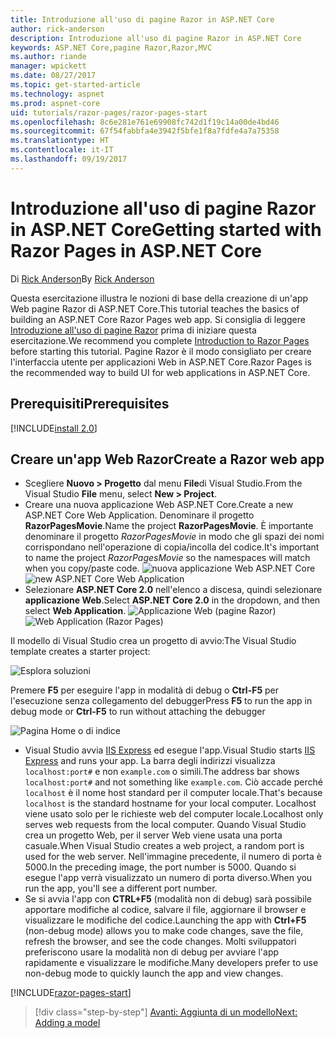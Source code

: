 ```yaml
---
title: Introduzione all'uso di pagine Razor in ASP.NET Core
author: rick-anderson
description: Introduzione all'uso di pagine Razor in ASP.NET Core
keywords: ASP.NET Core,pagine Razor,Razor,MVC
ms.author: riande
manager: wpickett
ms.date: 08/27/2017
ms.topic: get-started-article
ms.technology: aspnet
ms.prod: aspnet-core
uid: tutorials/razor-pages/razor-pages-start
ms.openlocfilehash: 8c6e281e761e69908fc742d1f19c14a00de4bd46
ms.sourcegitcommit: 67f54fabbfa4e3942f5bfe1f8a7fdfe4a7a75358
ms.translationtype: HT
ms.contentlocale: it-IT
ms.lasthandoff: 09/19/2017
---
```

# <a name="getting-started-with-razor-pages-in-aspnet-core"></a><span data-ttu-id="7ce79-104">Introduzione all'uso di pagine Razor in ASP.NET Core</span><span class="sxs-lookup"><span data-stu-id="7ce79-104">Getting started with Razor Pages in ASP.NET Core</span></span>

<span data-ttu-id="7ce79-105">Di [Rick Anderson](https://twitter.com/RickAndMSFT)</span><span class="sxs-lookup"><span data-stu-id="7ce79-105">By [Rick Anderson](https://twitter.com/RickAndMSFT)</span></span>

<span data-ttu-id="7ce79-106">Questa esercitazione illustra le nozioni di base della creazione di un'app Web pagine Razor di ASP.NET Core.</span><span class="sxs-lookup"><span data-stu-id="7ce79-106">This tutorial teaches the basics of building an ASP.NET Core Razor Pages web app.</span></span> <span data-ttu-id="7ce79-107">Si consiglia di leggere [Introduzione all'uso di pagine Razor](xref:mvc/razor-pages/index) prima di iniziare questa esercitazione.</span><span class="sxs-lookup"><span data-stu-id="7ce79-107">We recommend you complete [Introduction to Razor Pages](xref:mvc/razor-pages/index) before starting this tutorial.</span></span> <span data-ttu-id="7ce79-108">Pagine Razor è il modo consigliato per creare l'interfaccia utente per applicazioni Web in ASP.NET Core.</span><span class="sxs-lookup"><span data-stu-id="7ce79-108">Razor Pages is the recommended way to build UI for web applications in ASP.NET Core.</span></span>

## <a name="prerequisites"></a><span data-ttu-id="7ce79-109">Prerequisiti</span><span class="sxs-lookup"><span data-stu-id="7ce79-109">Prerequisites</span></span>

[!INCLUDE[install 2.0](../../includes/install2.0.md)]

## <a name="create-a-razor-web-app"></a><span data-ttu-id="7ce79-110">Creare un'app Web Razor</span><span class="sxs-lookup"><span data-stu-id="7ce79-110">Create a Razor web app</span></span>

* <span data-ttu-id="7ce79-111">Scegliere **Nuovo > Progetto** dal menu **File**di Visual Studio.</span><span class="sxs-lookup"><span data-stu-id="7ce79-111">From the Visual Studio **File** menu, select **New > Project**.</span></span>
* <span data-ttu-id="7ce79-112">Creare una nuova applicazione Web ASP.NET Core.</span><span class="sxs-lookup"><span data-stu-id="7ce79-112">Create a new ASP.NET Core Web Application.</span></span> <span data-ttu-id="7ce79-113">Denominare il progetto **RazorPagesMovie**.</span><span class="sxs-lookup"><span data-stu-id="7ce79-113">Name the project **RazorPagesMovie**.</span></span> <span data-ttu-id="7ce79-114">È importante denominare il progetto *RazorPagesMovie* in modo che gli spazi dei nomi corrispondano nell'operazione di copia/incolla del codice.</span><span class="sxs-lookup"><span data-stu-id="7ce79-114">It's important to name the project *RazorPagesMovie* so the namespaces will match when you copy/paste code.</span></span>
 <span data-ttu-id="7ce79-115">![nuova applicazione Web ASP.NET Core](../../mvc/razor-pages/index/_static/np.png)</span><span class="sxs-lookup"><span data-stu-id="7ce79-115">![new ASP.NET Core Web Application](../../mvc/razor-pages/index/_static/np.png)</span></span>
* <span data-ttu-id="7ce79-116">Selezionare **ASP.NET Core 2.0** nell'elenco a discesa, quindi selezionare **applicazione Web**.</span><span class="sxs-lookup"><span data-stu-id="7ce79-116">Select **ASP.NET Core 2.0** in the dropdown, and then select **Web Application**.</span></span>
 <span data-ttu-id="7ce79-117">![Applicazione Web (pagine Razor)](../../mvc/razor-pages/index/_static/np2.png)</span><span class="sxs-lookup"><span data-stu-id="7ce79-117">![Web Application (Razor Pages)](../../mvc/razor-pages/index/_static/np2.png)</span></span>

<span data-ttu-id="7ce79-118">Il modello di Visual Studio crea un progetto di avvio:</span><span class="sxs-lookup"><span data-stu-id="7ce79-118">The Visual Studio template creates a starter project:</span></span>

![Esplora soluzioni](razor-pages-start/_static/se.png)

<span data-ttu-id="7ce79-120">Premere **F5** per eseguire l'app in modalità di debug o **Ctrl-F5** per l'esecuzione senza collegamento del debugger</span><span class="sxs-lookup"><span data-stu-id="7ce79-120">Press **F5** to run the app in debug mode or **Ctrl-F5** to run without attaching the debugger</span></span>

![Pagina Home o di indice](razor-pages-start/_static/home.png)

* <span data-ttu-id="7ce79-122">Visual Studio avvia [IIS Express](https://docs.microsoft.com/iis/extensions/introduction-to-iis-express/iis-express-overview) ed esegue l'app.</span><span class="sxs-lookup"><span data-stu-id="7ce79-122">Visual Studio starts [IIS Express](https://docs.microsoft.com/iis/extensions/introduction-to-iis-express/iis-express-overview) and runs your app.</span></span> <span data-ttu-id="7ce79-123">La barra degli indirizzi visualizza `localhost:port#` e non `example.com` o simili.</span><span class="sxs-lookup"><span data-stu-id="7ce79-123">The address bar shows `localhost:port#` and not something like `example.com`.</span></span> <span data-ttu-id="7ce79-124">Ciò accade perché `localhost` è il nome host standard per il computer locale.</span><span class="sxs-lookup"><span data-stu-id="7ce79-124">That's because `localhost` is the standard hostname for your local computer.</span></span> <span data-ttu-id="7ce79-125">Localhost viene usato solo per le richieste web del computer locale.</span><span class="sxs-lookup"><span data-stu-id="7ce79-125">Localhost only serves web requests from the local computer.</span></span> <span data-ttu-id="7ce79-126">Quando Visual Studio crea un progetto Web, per il server Web viene usata una porta casuale.</span><span class="sxs-lookup"><span data-stu-id="7ce79-126">When Visual Studio creates a web project, a random port is used for the web server.</span></span> <span data-ttu-id="7ce79-127">Nell'immagine precedente, il numero di porta è 5000.</span><span class="sxs-lookup"><span data-stu-id="7ce79-127">In the preceding image, the port number is 5000.</span></span> <span data-ttu-id="7ce79-128">Quando si esegue l'app verrà visualizzato un numero di porta diverso.</span><span class="sxs-lookup"><span data-stu-id="7ce79-128">When you run the app, you'll see a different port number.</span></span>
* <span data-ttu-id="7ce79-129">Se si avvia l'app con **CTRL+F5** (modalità non di debug) sarà possibile apportare modifiche al codice, salvare il file, aggiornare il browser e visualizzare le modifiche del codice.</span><span class="sxs-lookup"><span data-stu-id="7ce79-129">Launching the app with **Ctrl+F5** (non-debug mode) allows you to make code changes, save the file, refresh the browser, and see the code changes.</span></span> <span data-ttu-id="7ce79-130">Molti sviluppatori preferiscono usare la modalità non di debug per avviare l'app rapidamente e visualizzare le modifiche.</span><span class="sxs-lookup"><span data-stu-id="7ce79-130">Many developers prefer to use non-debug mode to quickly launch the app and view changes.</span></span>

[!INCLUDE[razor-pages-start](../../includes/RP/razor-pages-start.md)]

>[!div class="step-by-step"]
[<span data-ttu-id="7ce79-131">Avanti: Aggiunta di un modello</span><span class="sxs-lookup"><span data-stu-id="7ce79-131">Next: Adding a model</span></span>](xref:tutorials/razor-pages/modelz)  
